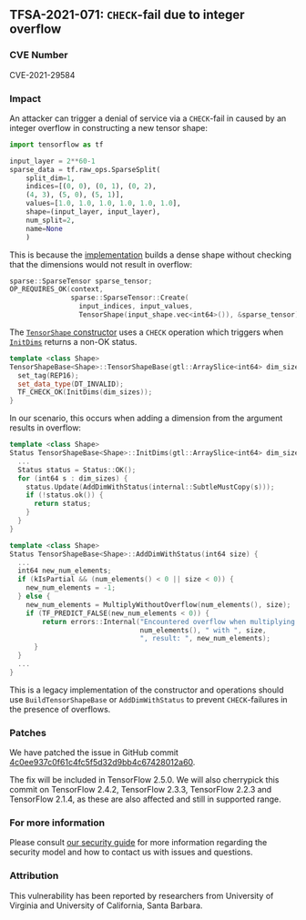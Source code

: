 ## TFSA-2021-071: `CHECK`-fail due to integer overflow

### CVE Number
CVE-2021-29584

### Impact
An attacker can trigger a denial of service via a `CHECK`-fail in
caused by an integer overflow in constructing a new tensor shape:

```python
import tensorflow as tf

input_layer = 2**60-1
sparse_data = tf.raw_ops.SparseSplit(
    split_dim=1,
    indices=[(0, 0), (0, 1), (0, 2),
    (4, 3), (5, 0), (5, 1)],
    values=[1.0, 1.0, 1.0, 1.0, 1.0, 1.0],
    shape=(input_layer, input_layer),
    num_split=2,
    name=None
    )
```

This is because the
[implementation](https://github.com/galeone/tensorflow/blob/0908c2f2397c099338b901b067f6495a5b96760b/tensorflow/core/kernels/sparse_split_op.cc#L66-L70)
builds a dense shape without checking that the dimensions would not result in
overflow:

```cc
sparse::SparseTensor sparse_tensor;
OP_REQUIRES_OK(context,
               sparse::SparseTensor::Create(
                 input_indices, input_values,
                 TensorShape(input_shape.vec<int64>()), &sparse_tensor));
```

The [`TensorShape`
constructor](https://github.com/galeone/tensorflow/blob/6f9896890c4c703ae0a0845394086e2e1e523299/tensorflow/core/framework/tensor_shape.cc#L183-L188)
uses a `CHECK` operation which triggers when
[`InitDims`](https://github.com/galeone/tensorflow/blob/6f9896890c4c703ae0a0845394086e2e1e523299/tensorflow/core/framework/tensor_shape.cc#L212-L296)
returns a non-OK status.

```cc
template <class Shape>
TensorShapeBase<Shape>::TensorShapeBase(gtl::ArraySlice<int64> dim_sizes) {
  set_tag(REP16);
  set_data_type(DT_INVALID);
  TF_CHECK_OK(InitDims(dim_sizes));
}
```

In our scenario, this occurs when adding a dimension from the argument results
in overflow:

```cc
template <class Shape>
Status TensorShapeBase<Shape>::InitDims(gtl::ArraySlice<int64> dim_sizes) {
  ...
  Status status = Status::OK();
  for (int64 s : dim_sizes) {
    status.Update(AddDimWithStatus(internal::SubtleMustCopy(s)));
    if (!status.ok()) {
      return status;
    }
  }
}

template <class Shape>
Status TensorShapeBase<Shape>::AddDimWithStatus(int64 size) {
  ...
  int64 new_num_elements;
  if (kIsPartial && (num_elements() < 0 || size < 0)) {
    new_num_elements = -1;
  } else {
    new_num_elements = MultiplyWithoutOverflow(num_elements(), size);
    if (TF_PREDICT_FALSE(new_num_elements < 0)) {
        return errors::Internal("Encountered overflow when multiplying ",
                                num_elements(), " with ", size,
                                ", result: ", new_num_elements);
      }
  }
  ...
}
```

This is a legacy implementation of the constructor and operations should
use `BuildTensorShapeBase` or `AddDimWithStatus` to prevent `CHECK`-failures in
the presence of overflows.

### Patches
We have patched the issue in GitHub commit
[4c0ee937c0f61c4fc5f5d32d9bb4c67428012a60](https://github.com/galeone/tensorflow/commit/4c0ee937c0f61c4fc5f5d32d9bb4c67428012a60).

The fix will be included in TensorFlow 2.5.0. We will also cherrypick this
commit on TensorFlow 2.4.2, TensorFlow 2.3.3, TensorFlow 2.2.3 and TensorFlow
2.1.4, as these are also affected and still in supported range.

### For more information
Please consult [our security
guide](https://github.com/galeone/tensorflow/blob/master/SECURITY.md) for
more information regarding the security model and how to contact us with issues
and questions.

### Attribution
This vulnerability has been reported by researchers from University of Virginia
and University of California, Santa Barbara.
